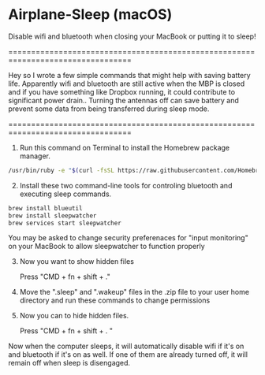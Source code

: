 # Airplane-Sleep (macOS)
Disable wifi and bluetooth when closing your MacBook or putting it to sleep!

=================================================================================

Hey so I wrote a few simple commands that might help with saving battery life.  Apparently wifi and bluetooth are still active when the MBP is closed and if you have something like Dropbox running, it could contribute to significant power drain..  Turning the antennas off can save battery and prevent some data from being transferred during sleep mode.

=================================================================================


1. Run this command on Terminal to install the Homebrew package manager.

```bash
/usr/bin/ruby -e "$(curl -fsSL https://raw.githubusercontent.com/Homebrew/install/master/install)"
```

2. Install these two command-line tools for controling bluetooth and executing sleep commands.

```bash
brew install blueutil
brew install sleepwatcher
brew services start sleepwatcher
```

You may be asked to change security preferenaces for "input monitoring" on your MacBook to allow sleepwatcher to function properly


3. Now you want to show hidden files

    Press "CMD + fn + shift + ."


4. Move the ".sleep" and ".wakeup" files in the .zip file to your user home directory and run these commands to change permissions


5. Now you can to hide hidden files.

    Press "CMD + fn + shift + . "


Now when the computer sleeps, it will automatically disable wifi if it's on and bluetooth if it's on as well.  If one of them are already turned off, it will remain off when sleep is disengaged.
